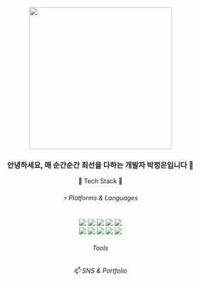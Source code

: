 <p align="center"><img style="height: 320px;" src="https://github.com/jungeunevepark/jungeunevepark/assets/101235186/3c7ba629-a1ab-49b5-9d5d-fd2cb4bb9605"></p>

<h3 align="center">안녕하세요, 매 순간순간 최선을 다하는 개발자 박정은입니다 👋</h3>

<p align="center"> 🌱 Tech Stack 🌱 </p>
<h6 align="center"> ⚡ Platforms & Languages </h6>
  <div align="center">
    <img src="https://img.shields.io/badge/Java-007396?style=flat&logo=Java&logoColor=white" />
    <img src="https://img.shields.io/badge/python-3776AB?style=flat&logo=Python&logoColor=white"/>
  	<img src="https://img.shields.io/badge/HTML5-E34F26?style=flat&logo=HTML5&logoColor=white" />
  	<img src="https://img.shields.io/badge/CSS3-1572B6?style=flat&logo=CSS3&logoColor=white" />
    <img src="https://img.shields.io/badge/javascript-F7DF1E?style=flat&logo=JS&logoColor=white"/>
  </div>
  <div align="center">
    <img src="https://img.shields.io/badge/spring-6DB33F?style=flat&logo=Spring&logoColor=white"/>
    <img src="https://img.shields.io/badge/springboot-6DB33F?style=flat&logo=SpringBoot&logoColor=white"/>
    <img src="https://img.shields.io/badge/bootstrap-7952B3?style=flat&logo=Bootstrap&logoColor=white"/>
    <img src="https://img.shields.io/badge/mysql-4479A1?style=flat&logo=MySQL&logoColor=white"/>
    <img src="https://img.shields.io/badge/amazonaws-232F3E?style=flat&logo=AWS&logoColor=white"/>
  </div>
<h6 align="center"> Tools </h6>

<h6 align="center"> 📫 SNS & Portfolio </h6>
<!--
**jungeunevepark/jungeunevepark** is a ✨ _special_ ✨ repository because its `README.md` (this file) appears on your GitHub profile.

Here are some ideas to get you started:

- 🔭 I’m currently working on ...
- 🌱 I’m currently learning ...
- 👯 I’m looking to collaborate on ...
- 🤔 I’m looking for help with ...
- 💬 Ask me about ...
- 📫 How to reach me: ...
- 😄 Pronouns: ...
- ⚡ Fun fact: ...
-->
